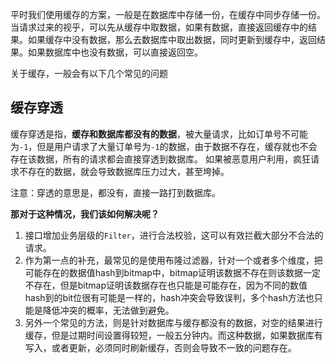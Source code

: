 平时我们使用缓存的方案，一般是在数据库中存储一份，在缓存中同步存储一份。当请求过来的视乎，可以先从缓存中取数据，如果有数据，直接返回缓存中的结果。如果缓存中没有数据，那么去数据库中取出数据，同时更新到缓存中，返回结果。如果数据库中也没有数据，可以直接返回空。

关于缓存，一般会有以下几个常见的问题

## 缓存穿透
缓存穿透是指，**缓存和数据库都没有的数据**，被大量请求，比如订单号不可能为`-1`，但是用户请求了大量订单号为`-1`的数据，由于数据不存在，缓存就也不会存在该数据，所有的请求都会直接穿透到数据库。
如果被恶意用户利用，疯狂请求不存在的数据，就会导致数据库压力过大，甚至垮掉。

注意：穿透的意思是，都没有，直接一路打到数据库。

**那对于这种情况，我们该如何解决呢？**

1. 接口增加业务层级的`Filter`，进行合法校验，这可以有效拦截大部分不合法的请求。
2. 作为第一点的补充，最常见的是使用布隆过滤器，针对一个或者多个维度，把可能存在的数据值hash到bitmap中，bitmap证明该数据不存在则该数据一定不存在，但是bitmap证明该数据存在也只能是可能存在，因为不同的数值hash到的bit位很有可能是一样的，hash冲突会导致误判，多个hash方法也只能是降低冲突的概率，无法做到避免。
3. 另外一个常见的方法，则是针对数据库与缓存都没有的数据，对空的结果进行缓存，但是过期时间设置得较短，一般五分钟内。而这种数据，如果数据库有写入，或者更新，必须同时刷新缓存，否则会导致不一致的问题存在。



